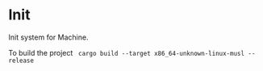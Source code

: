 # Init

Init system for Machine.

To build the project ` cargo build --target x86_64-unknown-linux-musl --release`